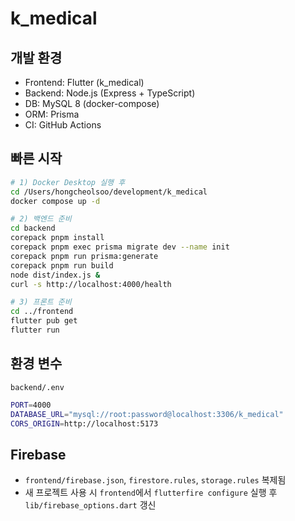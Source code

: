 # k_medical

## 개발 환경
- Frontend: Flutter (k_medical)
- Backend: Node.js (Express + TypeScript)
- DB: MySQL 8 (docker-compose)
- ORM: Prisma
- CI: GitHub Actions

## 빠른 시작
```bash
# 1) Docker Desktop 실행 후
cd /Users/hongcheolsoo/development/k_medical
docker compose up -d

# 2) 백엔드 준비
cd backend
corepack pnpm install
corepack pnpm exec prisma migrate dev --name init
corepack pnpm run prisma:generate
corepack pnpm run build
node dist/index.js &
curl -s http://localhost:4000/health

# 3) 프론트 준비
cd ../frontend
flutter pub get
flutter run
```

## 환경 변수
`backend/.env`
```bash
PORT=4000
DATABASE_URL="mysql://root:password@localhost:3306/k_medical"
CORS_ORIGIN=http://localhost:5173
```

## Firebase
- `frontend/firebase.json`, `firestore.rules`, `storage.rules` 복제됨
- 새 프로젝트 사용 시 `frontend`에서 `flutterfire configure` 실행 후 `lib/firebase_options.dart` 갱신
